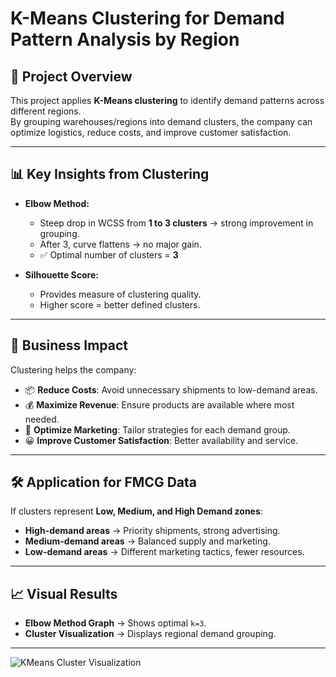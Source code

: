 # K-Means Clustering for Demand Pattern Analysis by Region

## 📌 Project Overview
This project applies **K-Means clustering** to identify demand patterns across different regions.  
By grouping warehouses/regions into demand clusters, the company can optimize logistics, reduce costs, and improve customer satisfaction.

---

## 📊 Key Insights from Clustering
- **Elbow Method:**  
  - Steep drop in WCSS from **1 to 3 clusters** → strong improvement in grouping.  
  - After 3, curve flattens → no major gain.  
  - ✅ Optimal number of clusters = **3**  

- **Silhouette Score:**  
  - Provides measure of clustering quality.  
  - Higher score = better defined clusters.

---

## 🎯 Business Impact
Clustering helps the company:
- 📦 **Reduce Costs**: Avoid unnecessary shipments to low-demand areas.  
- 💰 **Maximize Revenue**: Ensure products are available where most needed.  
- 🎯 **Optimize Marketing**: Tailor strategies for each demand group.  
- 😀 **Improve Customer Satisfaction**: Better availability and service.  

---

## 🛠 Application for FMCG Data
If clusters represent **Low, Medium, and High Demand zones**:
- **High-demand areas** → Priority shipments, strong advertising.  
- **Medium-demand areas** → Balanced supply and marketing.  
- **Low-demand areas** → Different marketing tactics, fewer resources.  

---

## 📈 Visual Results
- **Elbow Method Graph** → Shows optimal `k=3`.  
- **Cluster Visualization** → Displays regional demand grouping.  

---

![KMeans Cluster Visualization](https://github.com/user-attachments/assets/2bb1cee9-a968-46a1-b467-237193c8bef8)

